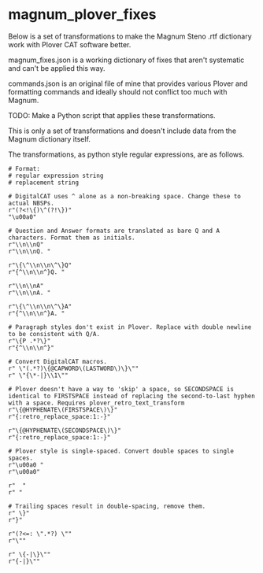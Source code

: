 # magnum_plover_fixes
Below is a set of transformations to make the Magnum Steno .rtf dictionary work with Plover CAT software better.

magnum_fixes.json is a working dictionary of fixes that aren't systematic and can't be applied this way.

commands.json is an original file of mine that provides various Plover and formatting commands and ideally should not conflict too much with Magnum.

TODO: Make a Python script that applies these transformations.

This is only a set of transformations and doesn't include data from the Magnum dictionary itself.

The transformations, as python style regular expressions, are as follows.

```
# Format:
# regular expression string
# replacement string

# DigitalCAT uses ^ alone as a non-breaking space. Change these to actual NBSPs.
r"(?<!\{)\^(?!\})"
"\u00a0"

# Question and Answer formats are translated as bare Q and A characters. Format them as initials.
r"\\n\\nQ"
r"\\n\\nQ. "

r"\{\^\\n\\n\^\}Q"
r"{^\\n\\n^}Q. "

r"\\n\\nA"
r"\\n\\nA. "

r"\{\^\\n\\n\^\}A"
r"{^\\n\\n^}A. "

# Paragraph styles don't exist in Plover. Replace with double newline to be consistent with Q/A.
r"\{P .*?\}"
r"{^\\n\\n^}"

# Convert DigitalCAT macros.
r" \"(.*?)\{@CAPWORD\(LASTWORD\)\}\""
r" \"{\*-|}\\1\""

# Plover doesn't have a way to 'skip' a space, so SECONDSPACE is identical to FIRSTSPACE instead of replacing the second-to-last hyphen with a space. Requires plover_retro_text_transform
r"\{@HYPHENATE\(FIRSTSPACE\)\}"
r"{:retro_replace_space:1:-}"

r"\{@HYPHENATE\(SECONDSPACE\)\}"
r"{:retro_replace_space:1:-}"

# Plover style is single-spaced. Convert double spaces to single spaces.
r"\u00a0 "
r"\u00a0"

r"  "
r" "

# Trailing spaces result in double-spacing, remove them.
r" \}"
r"}"

r"(?<=: \".*?) \""
r"\""

r" \{-|\}\""
r"{-|}\""
```
